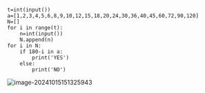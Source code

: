 ```
t=int(input())
a=[1,2,3,4,5,6,8,9,10,12,15,18,20,24,30,36,40,45,60,72,90,120]
N=[]
for i in range(t):
    n=int(input())
    N.append(n)
for i in N:
    if 180-i in a:
        print('YES')
    else:
        print('NO')
```

![image-20241015151325943](C:\Users\huawei\AppData\Roaming\Typora\typora-user-images\image-20241015151325943.png)